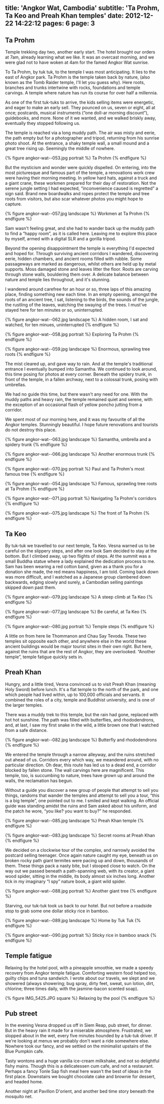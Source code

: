 title: 'Angkor Wat, Cambodia'
subtitle: 'Ta Prohm, Ta Keo and Preah Khan temples'
date: 2012-12-22 14:22:12
pages: 6
page: 3
---

## Ta Prohm

Temple trekking day two, another early start. The hotel brought our orders at 7am, already learning what we like. It was an overcast morning, and we were glad not to have woken at 4am for the famed Angkor Wat sunrise.

To Ta Prohm, by tuk tuk, to the temple I was most anticipating. It lies to the east of Angkor park. Ta Prohm is the temple taken back by nature, (also known as the Tomb Raider temple, I'll let you guess why). Here roots, branches and trunks intertwine with rocks, foundations and temple carvings. A temple where nature has run its course for over half a millennia.

As one of the first tuk-tuks to arrive, the kids selling items were energetic, and eager to make an early sell. They pounced on us, seven or eight, all at once; postcards, musical instruments (“one doll-ar morning discount”), guidebooks, and more. None of it we wanted, and we walked briskly away, eventually they stopped following us.

The temple is reached via a long muddy path. The air was misty and eerie, the path empty but for a photographer and tripod, returning from his sunrise photo shoot. At the entrance, a shaky temple wall, a small mound and a great tree rising up. Seemingly the middle of nowhere.

{% figure angkor-wat--053.jpg portrait %}
Ta Prohm
{% endfigure %}

But the mysticism and wonder were quickly dispelled. On entering, into the most picturesque and famous part of the temple, a renovations work crew were having their morning meeting. In yellow hard hats, against a truck and a giant crane, these workmen prepared for their day of restoration. Not the serene jungle setting I had expected, “inconvenience caused is regretted” a sign said. Brand new boardwalks and ropes protect the temple and tree roots from visitors, but also scar whatever photos you might hope to capture.

{% figure angkor-wat--057.jpg landscape %}
Workmen at Ta Prohm
{% endfigure %}

Sam wasn't feeling great, and she had to wander back up the muddy path to find a “happy room”, as it is called here. Leaving me to explore this place by myself, armed with a digital SLR and a gorilla tripod.

Beyond the opening disappointment the temple is everything I'd expected and hoped for. Through surviving ancient corridors I wandered, discovering eerie, hidden chambers, and ancient rooms filled with rubble. Some passageways are marked as dangerous, whilst others are held up by metal supports. Moss damaged stone and leaves litter the floor. Roots are carving through stone walls, bouldering them over. A delicate balance between nature and temple lies throughout, and it's stunning.

I wandered around carefree for an hour or so, three laps of this amazing place, finding something new each time. In an empty opening, amongst the roots of an ancient tree, I sat, listening to the birds, the sounds of the jungle, the rustling of the leaves, watching the swaying of the trees. I must've stayed here for ten minutes or so, uninterrupted.

{% figure angkor-wat--062.jpg landscape %}
A hidden room, I sat and watched, for ten minues, uninterrupted
{% endfigure %}

{% figure angkor-wat--058.jpg portrait %}
Exploring Ta Prohm
{% endfigure %}

{% figure angkor-wat--059.jpg landscape %}
Enormous, sprawling tree roots
{% endfigure %}

The mist cleared up, and gave way to rain. And at the temple's traditional entrance I eventually bumped into Samantha. We continued to look around, this time posing for photos at every corner. Beneath the spidery trunk, in front of the temple, in a fallen archway, next to a colossal trunk, posing with umbrellas.

We had no guide this time, but there wasn't any need for one. With the muddy paths and heavy rain, the temple remained quiet and serene, with the exception of an occasional flash of yellow poncho jutting from a corridor.

We spent most of our morning here, and it was my favourite of all the Angkor temples. Stunningly beautiful. I hope future renovations and tourists do not destroy this place.

{% figure angkor-wat--063.jpg landscape %}
Samantha, umbrella and a spidery trunk
{% endfigure %}

{% figure angkor-wat--066.jpg landscape %}
Another enormous trunk
{% endfigure %}

{% figure angkor-wat--070.jpg portrait %}
Paul and Ta Prohm's most famous tree
{% endfigure %}

{% figure angkor-wat--054.jpg landscape %}
Famous, sprawling tree roots at Ta Prohm
{% endfigure %}

{% figure angkor-wat--071.jpg portrait %}
Navigating Ta Prohm's corridors
{% endfigure %}

{% figure angkor-wat--075.jpg landscape %}
The front of Ta Prohm
{% endfigure %}

## Ta Keo

By tuk-tuk we travelled to our next temple, Ta Keo. Vesna warned us to be careful on the slippery steps, and after one look Sam decided to stay at the bottom. But I climbed away, up two flights of steps. At the summit was a small Buddha statue where a lady explained the dedication process to me. Sam has been wearing a red cotton band, given as a thank you for a donation she made, the red means happiness, I am told. Coming back down was more difficult, and I watched as a Japanese group clambered down backwards, edging slowly and surely, a Cambodian selling paintings skipped down past them.

{% figure angkor-wat--079.jpg landscape %}
A steep climb at Ta Keo
{% endfigure %}

{% figure angkor-wat--077.jpg landscape %}
Be careful, at Ta Keo
{% endfigure %}

{% figure angkor-wat--080.jpg portrait %}
Temple steps
{% endfigure %}

A little on from here lie Thommanon and Chau Say Tevoda. These two temples sit opposite each other, and anywhere else in the world these ancient buildings would be major tourist sites in their own right. But here, against the ruins that are the rest of Angkor, they are overlooked. “Another temple”, temple fatigue quickly sets in.

## Preah Khan

Hungry, and a little tired, Vesna convinced us to visit Preah Khan (meaning Holy Sword) before lunch. It's a flat temple to the north of the park, and one which people had lived within, up to 100,000 officials and servants. It combined the roles of a city, temple and Buddhist university, and is one of the larger temples.

There was a muddy trek to this temple, but the rain had gone, replaced with hot hot sunshine. The path was filled with butterflies, and rhododendrons, and, at last, I saw my first snake in the wild, a little brown one that I watched from a safe distance.

{% figure angkor-wat--082.jpg landscape %}
Butterfly and rhododendrons
{% endfigure %}

We entered the temple through a narrow alleyway, and the ruins stretched out ahead of us. Corridors every which way, we meandered around, with no particular direction. Oh dear, this route has led us to a dead end, a corridor blocked by fallen stone. The wall carvings here are magnificent. This temple, too, is succumbing to nature, trees have grown up and around the walls, the reclamation has begun.

Without a guide you discover a new group of people that attempt to sell you things, randoms that wander the temples and attempt to sell you a tour, “this is a big temple”, one pointed out to me. I smiled and kept walking. An official guide was standing amidst the ruins and Sam asked about his uniform, and the patch he wore, “you like? you want to buy?” he responded.

{% figure angkor-wat--085.jpg landscape %}
Preah Khan temple
{% endfigure %}

{% figure angkor-wat--083.jpg landscape %}
Secret rooms at Preah Khan
{% endfigure %}

We decided on a clockwise tour of the complex, and narrowly avoided the postcard selling teenager. Once again nature caught my eye, beneath us on broken rocky path giant termites were pacing up and down, thousands of them. These things pack a nasty bite, but I stooped close to watch. On the way out we passed beneath a path-spanning web, with its creator, a giant wood spider, sitting in the middle, its body almost six inches long. Another tick in my imaginary “I spy” nature book, a giant wild spider.

{% figure angkor-wat--088.jpg portrait %}
Another giant tree
{% endfigure %}

Starving, our tuk-tuk took us back to our hotel. But not before a roadside stop to grab some one dollar sticky rice in bamboo.

{% figure angkor-wat--089.jpg landscape %}
Home by Tuk Tuk
{% endfigure %}

{% figure angkor-wat--090.jpg portrait %}
Sticky rice in bamboo snack
{% endfigure %}

## Temple fatigue

Relaxing by the hotel pool, with a pineapple smoothie, we made a speedy recovery from Angkor temple fatigue. Comforting western food helped too, guilty chips and tuna sandwich. I wrote about our travels, we slept and we showered (always showering; bug spray, dirty feet, sweat, sun lotion, dirt, chlorine; three times daily, with the jasmine-bacon scented soap).

{% figure IMG_5425.JPG square %}
Relaxing by the pool
{% endfigure %}

## Pub street

In the evening Vesna dropped us off in Siem Reap, pub street, for dinner. But in the heavy rain it made for a miserable atmosphere. Frustrated, we slopped about in the wet, every five minutes hounded by a tuk-tuk driver. If we're looking at menus we probably don't want a ride somewhere else. Nowhere took our fancy, and we settled on the minimalist upstairs of the Blue Pumpkin cafe.

Tasty wontons and a huge vanilla ice-cream milkshake, and not so delightful fishy mains. Though this is a delicatessen cum cafe, and not a restaurant. Perhaps a fancy Tonle Sap fish meal here wasn't the best of ideas in the first place. Downstairs we bought chocolate cake and brownie for dessert, and headed home.

Another night at Pavillon D'orient, and another bed time story beneath the mosquito net.

